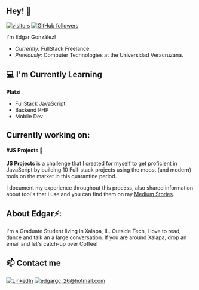 <h2>Hey! 👋</h2>

[![visitors](https://visitor-badge.laobi.icu/badge?page_id=EdgarGc026.EdgarGc026)](https://github.com/edgargc026) [![GitHub followers](https://img.shields.io/github/followers/edgargc026.svg?style=social&label=Follow)](https://github.com/edgargc026?tab=followers)

I'm Edgar González! 
- <i>Currently:</i> FullStack Freelance. 
- <i>Previously:</i> Computer Technologies at the Universidad Veracruzana.

<h2>💻 I'm Currently Learning</h2>

__Platzi__
- FullStack JavaScript
- Backend PHP
- Mobile Dev

<h2>Currently working on:</h2>
<h4>#JS Projects 💯</h4>

__JS Projects__ is a challenge that I created for myself to get proficient in JavaScript by building 10 Full-stack projects using the moost (and modern) tools on the market in this quarantine period.

I document my experience throughout this process, also shared information about tool's that i use and you can find them on my [Medium Stories](https://edggc026.medium.com/).

<!-- Check out the GitHub repository:
<div>
  <p>
    <a href="https://github.com/EdgarGc026/JSFullStackProjects">
      <img src="" alt="GitHub Stats" />
    </a>
    <a href="https://github.com/EdgarGc026/">
      <img src="" alt="GitHub Stats" />
    </a>
  </p>
</div>

<h2>👀 Stats</h2>

<div>
  <p align="center">
    <b><em>Now listening to:</em></b> <br/>
    <img src="https://spotify-github-profile.vercel.app/api/view?uid=lakshmanan.meiyappan&cover_image=true&theme=novatorem" alt="Now Listenting to" />
  </p>
  
  <p align="center">
  <b><em>Overall GitHub Stats:</em></b> <br/>
    <img src="https://github-readme-streak-stats.herokuapp.com/?user=laxmena" alt="GitHub Stats" /> <br/><br/>
  <b><em>My Programming activity (Last 7 days):</em></b> <br/>
    <img src="https://github-readme-stats.vercel.app/api/wakatime?username=laxmena" alt="WakaTime" />
  </p>
</div>
-->

<h2> About Edgar⚡:</h2>

I'm a Graduate Student living in Xalapa, IL. Outside Tech, I love to read, dance and talk an a large conversation. If you are around Xalapa, drop an email and let's catch-up over Coffee!

<h2> 📫 Contact me </h2>

<a href="https://www.linkedin.com/in/edgargc026/">![LinkedIn](https://img.shields.io/badge/LinkedIn-0077B5?style=for-the-badge&logo=linkedin&logoColor=white)</a> <a href="mailto:edgargc_26@hotmail.com">![edgargc_26@hotmail.com](https://img.shields.io/badge/Gmail-D14836?style=for-the-badge&logo=gmail&logoColor=white)</a>
